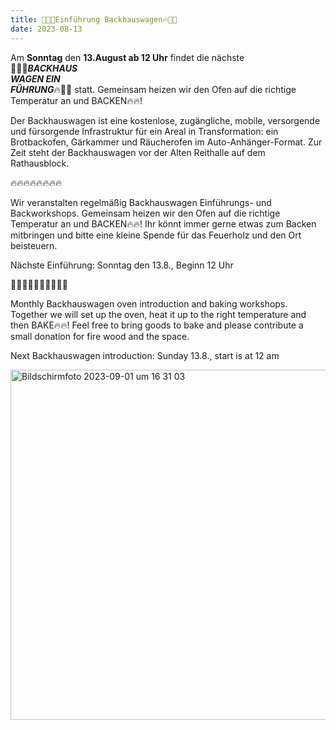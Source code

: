 ```yaml
---
title: 🥖🍞🔥Einführung Backhauswagen🔥🥐🥨
date: 2023-08-13
---
```


Am **Sonntag** den **13.August ab 12 Uhr** findet die nächste <br>
🥖🍞🔥***BACKHAUS*** <br> 
***WAGEN EIN*** <br>
***FÜHRUNG***🔥🥐🥨 statt. Gemeinsam heizen wir den Ofen auf die richtige Temperatur an und BACKEN🔥🔥!


Der Backhauswagen ist eine kostenlose, zugängliche, mobile, versorgende und fürsorgende Infrastruktur für ein Areal in Transformation: ein Brotbackofen, Gärkammer und Räucherofen im Auto-Anhänger-Format. Zur Zeit steht der Backhauswagen vor der Alten Reithalle auf dem Rathausblock.

🔥🔥🔥🔥🔥🔥🔥🔥

Wir veranstalten regelmäßig Backhauswagen Einführungs- und Backworkshops.
Gemeinsam heizen wir den Ofen auf die richtige Temperatur an und BACKEN🔥🔥!
Ihr könnt immer gerne etwas zum Backen mitbringen und bitte eine kleine Spende für das Feuerholz und den Ort beisteuern.

Nächste Einführung:
Sonntag den 13.8., Beginn 12 Uhr

🥖🍞🥖🍞🥖🍞🥖🍞🥖🍞

Monthly Backhauswagen oven introduction and baking workshops.
Together we will set up the oven, heat it up to the right temperature and then BAKE🔥🔥!
Feel free to bring goods to bake and please contribute a small donation for fire wood and the space.

Next Backhauswagen introduction:
Sunday 13.8., start is at 12 am

<img width="560" alt="Bildschirmfoto 2023-09-01 um 16 31 03" src="https://github.com/brennovich/feuerundflamme.xyz/assets/115560099/7bb47639-a12e-41b6-8d9c-cdd9df00091e">

